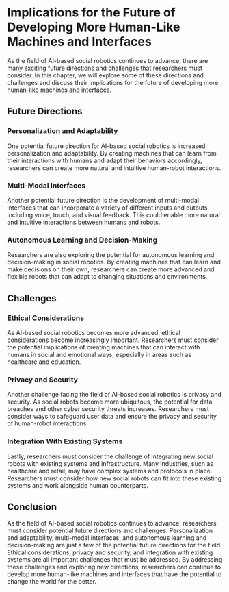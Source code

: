 Implications for the Future of Developing More Human-Like Machines and Interfaces
===================================================================================================================

As the field of AI-based social robotics continues to advance, there are many exciting future directions and challenges that researchers must consider. In this chapter, we will explore some of these directions and challenges and discuss their implications for the future of developing more human-like machines and interfaces.

Future Directions
-----------------

### Personalization and Adaptability

One potential future direction for AI-based social robotics is increased personalization and adaptability. By creating machines that can learn from their interactions with humans and adapt their behaviors accordingly, researchers can create more natural and intuitive human-robot interactions.

### Multi-Modal Interfaces

Another potential future direction is the development of multi-modal interfaces that can incorporate a variety of different inputs and outputs, including voice, touch, and visual feedback. This could enable more natural and intuitive interactions between humans and robots.

### Autonomous Learning and Decision-Making

Researchers are also exploring the potential for autonomous learning and decision-making in social robotics. By creating machines that can learn and make decisions on their own, researchers can create more advanced and flexible robots that can adapt to changing situations and environments.

Challenges
----------

### Ethical Considerations

As AI-based social robotics becomes more advanced, ethical considerations become increasingly important. Researchers must consider the potential implications of creating machines that can interact with humans in social and emotional ways, especially in areas such as healthcare and education.

### Privacy and Security

Another challenge facing the field of AI-based social robotics is privacy and security. As social robots become more ubiquitous, the potential for data breaches and other cyber security threats increases. Researchers must consider ways to safeguard user data and ensure the privacy and security of human-robot interactions.

### Integration With Existing Systems

Lastly, researchers must consider the challenge of integrating new social robots with existing systems and infrastructure. Many industries, such as healthcare and retail, may have complex systems and protocols in place. Researchers must consider how new social robots can fit into these existing systems and work alongside human counterparts.

Conclusion
----------

As the field of AI-based social robotics continues to advance, researchers must consider potential future directions and challenges. Personalization and adaptability, multi-modal interfaces, and autonomous learning and decision-making are just a few of the potential future directions for the field. Ethical considerations, privacy and security, and integration with existing systems are all important challenges that must be addressed. By addressing these challenges and exploring new directions, researchers can continue to develop more human-like machines and interfaces that have the potential to change the world for the better.
